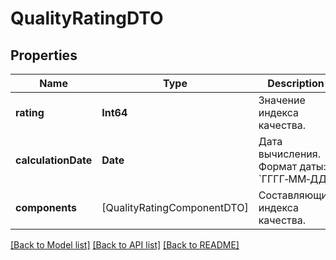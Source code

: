 # QualityRatingDTO

## Properties
Name | Type | Description | Notes
------------ | ------------- | ------------- | -------------
**rating** | **Int64** | Значение индекса качества. | 
**calculationDate** | **Date** | Дата вычисления.  Формат даты: &#x60;ГГГГ‑ММ‑ДД&#x60;.  | 
**components** | [QualityRatingComponentDTO] | Составляющие индекса качества. | 

[[Back to Model list]](../README.md#documentation-for-models) [[Back to API list]](../README.md#documentation-for-api-endpoints) [[Back to README]](../README.md)


